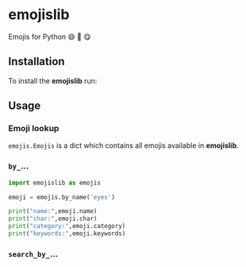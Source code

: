 # emojislib


Emojis for Python 😄 🐍 😋

## Installation


To install the **emojislib** run:


## Usage

### Emoji lookup

``emojis.Emojis`` is a dict which contains all emojis available in **emojislib**.


### `by_`...


```python
import emojislib as emojis

emoji = emojis.by_name('eyes')

print("name:",emoji.name)
print("char:",emoji.char)
print("category:",emoji.category)
print("keywords:",emoji.keywords)
```

### `search_by_`...


